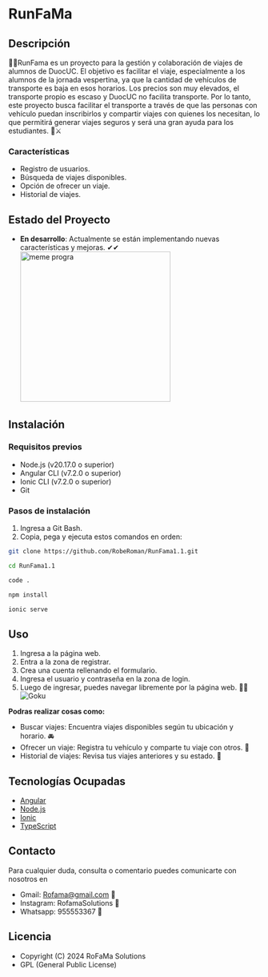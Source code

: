 # RunFaMa
## Descripción
 🐱‍🚀RunFama es un proyecto para la gestión y colaboración de viajes de alumnos de DuocUC. El objetivo es facilitar el viaje, especialmente a los alumnos de la jornada vespertina, ya que la cantidad de vehículos de transporte es baja en esos horarios. Los precios son muy elevados, el transporte propio es escaso y DuocUC no facilita transporte. Por lo tanto, este proyecto busca facilitar el transporte a través de que las personas con vehículo puedan inscribirlos y compartir viajes con quienes los necesitan, lo que permitirá generar viajes seguros y será una gran ayuda para los estudiantes. 👀⚔

### Características
 - Registro de usuarios.
 - Búsqueda de viajes disponibles.
 - Opción de ofrecer un viaje.
 - Historial de viajes.

## Estado del Proyecto
- **En desarrollo**: Actualmente se están implementando nuevas características y mejoras. ✔✔
  <img src="https://statics.memondo.com/p/s1/crs/2021/12/CR_1216327_3c143e0bd5494830875dce078aebc446_memes_dolorosamente_familiares_sobre_programacion_thumb_fb.jpg?cb=723227" alt="meme progra" width="300"/>
  
## Instalación

 ### Requisitos previos

  - Node.js (v20.17.0 o superior)
  - Angular CLI (v7.2.0 o superior)
  - Ionic CLI (v7.2.0 o superior)
  - Git

 ### Pasos de instalación
 1. Ingresa a Git Bash.
 2. Copia, pega y ejecuta estos comandos en orden:
   
   ```bash
   git clone https://github.com/RobeRoman/RunFama1.1.git
   ```
   ```bash
   cd RunFama1.1
   ```
   ```bash
   code .
   ```
   ```bash
   npm install
   ```
   ```bash
   ionic serve
   ```
## Uso
 1. Ingresa a la página web.
 2. Entra a la zona de registrar.
 3. Crea una cuenta rellenando el formulario.
 4. Ingresa el usuario y contraseña en la zona de login.
 5. Luego de ingresar, puedes navegar libremente por la página web. 🐱‍🏍
 ![Goku](https://media1.tenor.com/m/ID6-beDVEN8AAAAC/goku-ya-merito.gif)

   **Podras realizar cosas como:**
   - Buscar viajes: Encuentra viajes disponibles según tu ubicación y horario. 🚘
   - Ofrecer un viaje: Registra tu vehículo y comparte tu viaje con otros. 🚗
   - Historial de viajes: Revisa tus viajes anteriores y su estado. 📝
   

## Tecnologías Ocupadas
 - [Angular](https://angular.io/)
 - [Node.js](https://nodejs.org/)
 - [Ionic](https://ionicframework.com/)
 - [TypeScript](https://www.typescriptlang.org/)

## Contacto
 Para cualquier duda, consulta o comentario puedes comunicarte con nosotros en
 - Gmail: Rofama@gmail.com 💌
 - Instagram: RofamaSolutions 💢
 - Whatsapp: 955553367 📲


## Licencia
 - Copyright (C) 2024 RoFaMa Solutions
 - GPL (General Public License)
